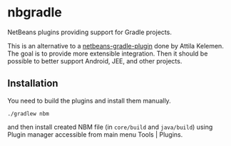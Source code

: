 # nbgradle
NetBeans plugins providing support for Gradle projects.

This is an alternative to a [netbeans-gradle-plugin](https://github.com/kelemen/netbeans-gradle-project) done by
Attila Kelemen. 
The goal is to provide more extensible integration. 
Then it should be possible to better support Android, JEE, and other projects.

## Installation

You need to build the plugins and install them manually.

```./gradlew nbm```

and then install created NBM file (in `core/build` and `java/build`) using Plugin manager accessible from main menu Tools | Plugins.
